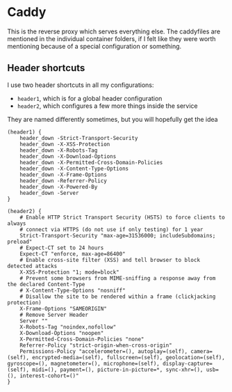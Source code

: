 # Caddy

This is the reverse proxy which serves everything else. The caddyfiles are mentioned in the individual container folders, if I felt like they were worth mentioning because of a special configuration or something.

## Header shortcuts

I use two header shortcuts in all my configurations:

- `header1`, which is for a global header configuration
- `header2`, which configures a few more things inside the service

They are named differently sometimes, but you will hopefully get the idea

```
(header1) {
    header_down -Strict-Transport-Security
    header_down -X-XSS-Protection
    header_down -X-Robots-Tag
    header_down -X-Download-Options
    header_down -X-Permitted-Cross-Domain-Policies
    header_down -X-Content-Type-Options
    header_down -X-Frame-Options
    header_down -Referrer-Policy
    header_down -X-Powered-By
    header_down -Server 
}

(header2) {
    # Enable HTTP Strict Transport Security (HSTS) to force clients to always
    # connect via HTTPS (do not use if only testing) for 1 year
    Strict-Transport-Security "max-age=31536000; includeSubdomains; preload"
    # Expect-CT set to 24 hours
    Expect-CT "enforce, max-age=86400"
    # Enable cross-site filter (XSS) and tell browser to block detected attacks
    X-XSS-Protection "1; mode=block"
    # Prevent some browsers from MIME-sniffing a response away from the declared Content-Type
    # X-Content-Type-Options "nosniff"
    # Disallow the site to be rendered within a frame (clickjacking protection)
    X-Frame-Options "SAMEORIGIN"
    # Remove Server Header
    Server ""
    X-Robots-Tag "noindex,nofollow"
    X-Download-Options "noopen"
    X-Permitted-Cross-Domain-Policies "none"
    Referrer-Policy "strict-origin-when-cross-origin"
    Permissions-Policy "accelerometer=(), autoplay=(self), camera=(self), encrypted-media=(self), fullscreen=(self), geolocation=(self), gyroscope=(), magnetometer=(), microphone=(self), display-capture=(self), midi=(), payment=(), picture-in-picture=*, sync-xhr=(), usb=(), interest-cohort=()" 
}

```